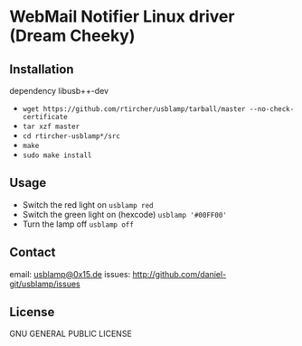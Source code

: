 WebMail Notifier Linux driver (Dream Cheeky)
============================================

Installation
------------
dependency libusb++-dev

 * `wget https://github.com/rtircher/usblamp/tarball/master --no-check-certificate`
 * `tar xzf master`
 * `cd rtircher-usblamp*/src`
 * `make`
 * `sudo make install`

Usage
-----

 * Switch the red light on `usblamp red`
 * Switch the green light on (hexcode) `usblamp '#00FF00'`
 * Turn the lamp off `usblamp off`


Contact
-------
email: usblamp@0x15.de
issues: http://github.com/daniel-git/usblamp/issues


License
-------

GNU GENERAL PUBLIC LICENSE 
